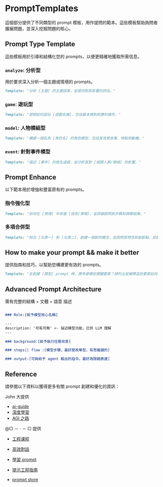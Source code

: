 # PromptTemplates

這個部分提供了不同類型的 prompt 模板，用作提問的範本。這些模板幫助詢問者擴展問題，並深入挖掘問題的核心。

## Prompt Type Template

這些模板用於引導和結構化您的 prompts，以便更精確地獲取所需信息。

### `analyze`: 分析型

用於要求深入分析一個主題或情境的 prompts。

```markdown
Template: "分析 [主題] 的主要因素，並提供對其影響的評估。"
```

### `game`: 遊玩型

```markdown
Template: "說明如何遊玩 [遊戲名稱]，包括基本規則和勝利條件。"
```

### `model`: 人物模組型

```markdown
Template: "構建一個名為 [角色名] 的角色模型，包括其背景故事、特點和動機。"
```

### `event`: 針對事件模型

```markdown
Template: "描述 [事件] 的發生過程，並分析其對 [相關人群/領域] 的影響。"
```

## Prompt Enhance

以下範本用於增強和豐富原有的 prompts。

### 指令強化型

```markdown
Template: "如何在 [情境] 中改進 [技術/策略]，並詳細說明其步驟和預期結果。"
```

### 多項合併型

```markdown
Template: "結合 [元素一] 和 [元素二]，創建一個新的概念，並說明其特性和創新點，並給出對比...。"
```

## How to make your prompt && make it better

提供指南和技巧，以幫助您構建更有效的 prompts。

```markdown
Template: "在創建 [類型] prompt 時，應考慮哪些關鍵要素？請列出並解釋這些要素如何影響 prompt 的效果。"
```

## Advanced Prompt Architecture

需有完整的結構 + 文體 + 語意 描述

```markdown

### Role:[給予模型核心名稱]

---
description: '可有可無' <- 描述模型功能，已供 LLM 理解
---

### background:[給予執行任務背景]

### steps|| flow :[模型步驟，最好是枚舉型，有思維鏈的]

### output:[可與給予 agent 輸出的指令，最好為限縮表達]

```

## Reference

請參閱以下資料以獲得更多有關 prompt 創建和優化的資訊：

John 大提供

- [ai-guide](https://ai-guide.future.mozilla.org/content/introduction/#if-youre-new-to-ai)
- [深度學習](https://zh.d2l.ai/index.html)
- [AGI 之路](https://waytoagi.feishu.cn/wiki/QPe5w5g7UisbEkkow8XcDmOpn8e)

@▢ － · － ▢ 提供

- [工程课程](https://learnprompting.org/zh-Hans/docs/trainable/discretized)
- [高效對話](https://gitlab.com/awesomeai/awesome-chatgpt-zh/-/blob/main/docs/ChatGPT_prompts.md)
- [學習 prompt](https://www.learnprompt.pro/docs/intro)
- [提示工程指南](https://www.promptingguide.ai/zh)

- [prompt store](https://promptport.ai/)
